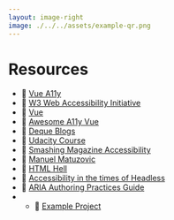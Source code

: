 ```yaml
---
layout: image-right
image: ./../../assets/example-qr.png
---
```


# Resources
- 🔗 [Vue A11y](https://vue-a11y.com/project/)
- 🔗 [W3 Web Accessibility Initiative](https://www.w3.org/WAI/fundamentals/)
- 🔗 [Vue](https://vuejs.org/guide/best-practices/accessibility.html)
- 🔗 [Awesome A11y Vue](https://github.com/vue-a11y/awesome-a11y-vue)
- 🔗 [Deque Blogs](https://www.deque.com/blog/)
- 🔗 [Udacity Course](https://www.udacity.com/course/web-accessibility--ud891)
- 🔗 [Smashing Magazine Accessibility](https://www.smashingmagazine.com/category/accessibility/)
- 🔗 [Manuel Matuzovic](https://www.matuzo.at/)
- 🔗 [HTML Hell](https://www.htmhell.dev/)
- 🔗 [Accessibility in the times of Headless](https://www.smashingmagazine.com/2022/09/accessibility-times-headless/)
- 🔗 [ARIA Authoring Practices Guide](https://www.w3.org/WAI/ARIA/apg/patterns/)
- - 🔗 [Example Project](https://vue-a11y-examples.vercel.app/)
